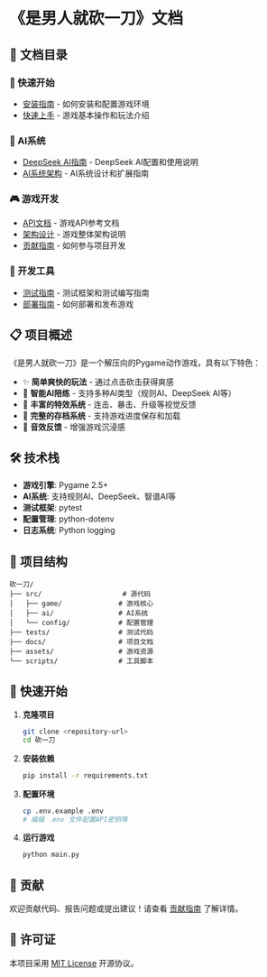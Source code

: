 # 《是男人就砍一刀》文档

## 📖 文档目录

### 🚀 快速开始
- [安装指南](installation.md) - 如何安装和配置游戏环境
- [快速上手](quickstart.md) - 游戏基本操作和玩法介绍

### 🤖 AI系统
- [DeepSeek AI指南](deepseek_guide.md) - DeepSeek AI配置和使用说明
- [AI系统架构](ai_architecture.md) - AI系统设计和扩展指南

### 🎮 游戏开发
- [API文档](api/) - 游戏API参考文档
- [架构设计](architecture.md) - 游戏整体架构说明
- [贡献指南](contributing.md) - 如何参与项目开发

### 🔧 开发工具
- [测试指南](testing.md) - 测试框架和测试编写指南
- [部署指南](deployment.md) - 如何部署和发布游戏

## 📋 项目概述

《是男人就砍一刀》是一个解压向的Pygame动作游戏，具有以下特色：

- ✨ **简单爽快的玩法** - 通过点击砍击获得爽感
- 🤖 **智能AI陪练** - 支持多种AI类型（规则AI、DeepSeek AI等）
- 🎨 **丰富的特效系统** - 连击、暴击、升级等视觉反馈
- 💾 **完整的存档系统** - 支持游戏进度保存和加载
- 🎵 **音效反馈** - 增强游戏沉浸感

## 🛠️ 技术栈

- **游戏引擎**: Pygame 2.5+
- **AI系统**: 支持规则AI、DeepSeek、智谱AI等
- **测试框架**: pytest
- **配置管理**: python-dotenv
- **日志系统**: Python logging

## 📁 项目结构

```
砍一刀/
├── src/                    # 源代码
│   ├── game/              # 游戏核心
│   ├── ai/                # AI系统
│   └── config/            # 配置管理
├── tests/                 # 测试代码
├── docs/                  # 项目文档
├── assets/                # 游戏资源
└── scripts/               # 工具脚本
```

## 🚀 快速开始

1. **克隆项目**
   ```bash
   git clone <repository-url>
   cd 砍一刀
   ```

2. **安装依赖**
   ```bash
   pip install -r requirements.txt
   ```

3. **配置环境**
   ```bash
   cp .env.example .env
   # 编辑 .env 文件配置API密钥等
   ```

4. **运行游戏**
   ```bash
   python main.py
   ```

## 🤝 贡献

欢迎贡献代码、报告问题或提出建议！请查看 [贡献指南](contributing.md) 了解详情。

## 📄 许可证

本项目采用 [MIT License](../LICENSE) 开源协议。